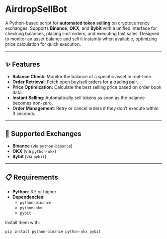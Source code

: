 # AirdropSellBot

A Python-based script for **automated token selling** on cryptocurrency exchanges. Supports **Binance**, **OKX**, and **Bybit** with a unified interface for checking balances, placing limit orders, and executing fast sales. Designed to monitor an asset balance and sell it instantly when available, optimizing price calculation for quick execution.

---

## ✨ Features

- **Balance Check**: Monitor the balance of a specific asset in real-time.
- **Order Retrieval**: Fetch open buy/sell orders for a trading pair.
- **Price Optimization**: Calculate the best selling price based on order book data.
- **Instant Selling**: Automatically sell tokens as soon as the balance becomes non-zero.
- **Order Management**: Retry or cancel orders if they don’t execute within 3 seconds.

---

## 🏦 Supported Exchanges

- **Binance** (via `python-binance`)
- **OKX** (via `python-okx`)
- **Bybit** (via `pybit`)

---

## 📋 Requirements

- **Python**: 3.7 or higher
- **Dependencies**: 
  - `python-binance`
  - `python-okx`
  - `pybit`

Install them with:
```bash
pip install python-binance python-okx pybit
